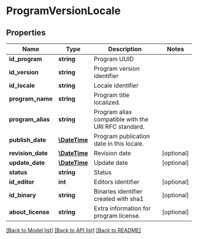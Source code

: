 # ProgramVersionLocale

## Properties
Name | Type | Description | Notes
------------ | ------------- | ------------- | -------------
**id_program** | **string** | Program UUID | 
**id_version** | **string** | Program version identifier | 
**id_locale** | **string** | Locale identifier | 
**program_name** | **string** | Program title localized. | 
**program_alias** | **string** | Program alias compatible with the URI RFC standard. | 
**publish_date** | [**\DateTime**](Date.md) | Program publication date in this locale. | 
**revision_date** | [**\DateTime**](Date.md) | Revision date | [optional] 
**update_date** | [**\DateTime**](Date.md) | Update date | [optional] 
**status** | **string** | Status | 
**id_editor** | **int** | Editors identifier | [optional] 
**id_binary** | **string** | Binaries identifier created with sha1 | [optional] 
**about_license** | **string** | Extra information for program license. | [optional] 

[[Back to Model list]](../README.md#documentation-for-models) [[Back to API list]](../README.md#documentation-for-api-endpoints) [[Back to README]](../README.md)


